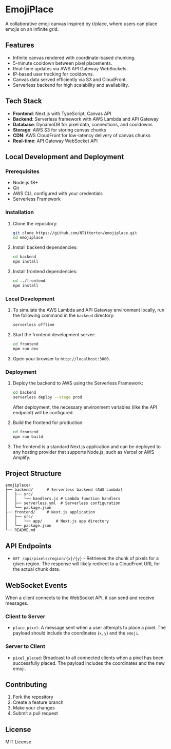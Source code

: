 # EmojiPlace

A collaborative emoji canvas inspired by r/place, where users can place emojis on an infinite grid.

## Features

- Infinite canvas rendered with coordinate-based chunking.
- 5-minute cooldown between pixel placements.
- Real-time updates via AWS API Gateway WebSockets.
- IP-based user tracking for cooldowns.
- Canvas data served efficiently via S3 and CloudFront.
- Serverless backend for high scalability and availability.

## Tech Stack

- **Frontend**: Next.js with TypeScript, Canvas API
- **Backend**: Serverless framework with AWS Lambda and API Gateway
- **Database**: DynamoDB for pixel data, connections, and cooldowns
- **Storage**: AWS S3 for storing canvas chunks
- **CDN**: AWS CloudFront for low-latency delivery of canvas chunks
- **Real-time**: API Gateway WebSocket API

## Local Development and Deployment

### Prerequisites

- Node.js 18+
- Git
- AWS CLI, configured with your credentials
- Serverless Framework

### Installation

1.  Clone the repository:
    ```bash
    git clone https://github.com/NTitterton/emojiplace.git
    cd emojiplace
    ```

2.  Install backend dependencies:
    ```bash
    cd backend
    npm install
    ```

3.  Install frontend dependencies:
    ```bash
    cd ../frontend
    npm install
    ```

### Local Development

1.  To simulate the AWS Lambda and API Gateway environment locally, run the following command in the `backend` directory:
    ```bash
    serverless offline
    ```

2.  Start the frontend development server:
    ```bash
    cd frontend
    npm run dev
    ```

3.  Open your browser to `http://localhost:3000`.

### Deployment

1.  Deploy the backend to AWS using the Serverless Framework:
    ```bash
    cd backend
    serverless deploy --stage prod
    ```
    After deployment, the necessary environment variables (like the API endpoint) will be configured.

2.  Build the frontend for production:
    ```bash
    cd frontend
    npm run build
    ```

3.  The frontend is a standard Next.js application and can be deployed to any hosting provider that supports Node.js, such as Vercel or AWS Amplify.

## Project Structure

```
emojiplace/
├── backend/      # Serverless backend (AWS Lambda)
│   ├── src/
│   │   └── handlers.js # Lambda function handlers
│   ├── serverless.yml  # Serverless configuration
│   └── package.json
├── frontend/     # Next.js application
│   ├── src/
│   │   └── app/      # Next.js app directory
│   └── package.json
└── README.md
```

## API Endpoints

-   `GET /api/pixels/region/{x}/{y}` - Retrieves the chunk of pixels for a given region. The response will likely redirect to a CloudFront URL for the actual chunk data.

## WebSocket Events

When a client connects to the WebSocket API, it can send and receive messages.

### Client to Server

-   `place_pixel`: A message sent when a user attempts to place a pixel. The payload should include the coordinates (`x`, `y`) and the `emoji`.

### Server to Client

-   `pixel_placed`: Broadcast to all connected clients when a pixel has been successfully placed. The payload includes the coordinates and the new emoji.

## Contributing

1. Fork the repository
2. Create a feature branch
3. Make your changes
4. Submit a pull request

## License

MIT License
